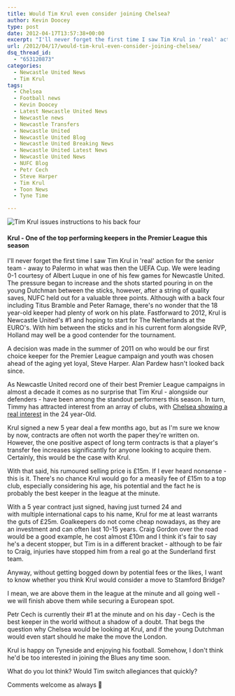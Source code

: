 ```yaml
---
title: Would Tim Krul even consider joining Chelsea?
author: Kevin Doocey
type: post
date: 2012-04-17T13:57:38+00:00
excerpt: "I'll never forget the first time I saw Tim Krul in 'real' action for the senior team - away to Palermo in what was then the UEFA Cup. We were leading 0-1 courtesy of Albert Luque in one of his few.."
url: /2012/04/17/would-tim-krul-even-consider-joining-chelsea/
dsq_thread_id:
  - "653120873"
categories:
  - Newcastle United News
  - Tim Krul
tags:
  - Chelsea
  - Football news
  - Kevin Doocey
  - Latest Newcastle United News
  - Newcastle news
  - Newcastle Transfers
  - Newcastle United
  - Newcastle United Blog
  - Newcastle United Breaking News
  - Newcastle United Latest News
  - Newcastle United News
  - NUFC Blog
  - Petr Cech
  - Steve Harper
  - Tim Krul
  - Toon News
  - Tyne Time

---
```

![Tim Krul issues instructions to his back four](https://www.tynetime.com/wp-content/uploads/2012/04/Tim-Krul-NUFC.jpg "Tim-Krul-NUFC")

#### Krul - One of the top performing keepers in the Premier League this season

I'll never forget the first time I saw Tim Krul in 'real' action for the senior team - away to Palermo in what was then the UEFA Cup. We were leading 0-1 courtesy of Albert Luque in one of his few games for Newcastle United. The pressure began to increase and the shots started pouring in on the young Dutchman between the sticks, however, after a string of quality saves, NUFC held out for a  valuable three points. Although with a back four including Titus Bramble and Peter Ramage, there's no wonder that the 18 year-old keeper had plenty of work on his plate. Fastforward to 2012, Krul is Newcastle United's #1 and hoping to start for The Netherlands at the EURO's. With him between the sticks and in his current form alongside RVP, Holland may well be a good contender for the tournament.

A decision was made in the summer of 2011 on who would be our first choice keeper for the Premier League campaign and youth was chosen ahead of the aging yet loyal, Steve Harper. Alan Pardew hasn't looked back since.

As Newcastle United record one of their best Premier League campaigns in almost a decade it comes as no surprise that Tim Krul - alongside our defenders - have been among the standout performers this season. In turn, Timmy has attracted interest from an array of clubs, with [Chelsea showing a real interest][1] in the 24 year-0ld.

Krul signed a new 5 year deal a few months ago, but as I'm sure we know by now, contracts are often not worth the paper they're written on. However, the one positive aspect of long term contracts is that a player's transfer fee increases significantly for anyone looking to acquire them. Certainly, this would be the case with Krul.

With that said, his rumoured selling price is £15m. If I ever heard nonsense - this is it. There's no chance Krul would go for a measily fee of £15m to a top club, especially considering his age, his potential and the fact he is probably the best keeper in the league at the minute.

With a 5 year contract just signed, having just turned 24 and with multiple international caps to his name, Krul for me at least warrants the guts of £25m. Goalkeepers do not come cheap nowadays, as they are an investment and can often last 10-15 years. Craig Gordon over the road would be a good example, he cost almost £10m and I think it's fair to say he's a decent stopper, but Tim is in a different bracket - although to be fair to Craig, injuries have stopped him from a real go at the Sunderland first team.

Anyway, without getting bogged down by potential fees or the likes, I want to know whether you think Krul would consider a move to Stamford Bridge?

I mean, we are above them in the league at the minute and all going well - we will finish above them while securing a European spot.

Petr Cech is currently their #1 at the minute and on his day - Cech is the best keeper in the world without a shadow of a doubt. That begs the question why Chelsea would be looking at Krul, and if the young Dutchman would even start should he make the move the London.

Krul is happy on Tyneside and enjoying his football. Somehow, I don't think he'd be too interested in joining the Blues any time soon.

What do you lot think? Would Tim switch allegiances that quickly?

Comments welcome as always 🙂

 [1]: http://www.theguardian.com/football/2012/apr/16/football-transfer-rumours
